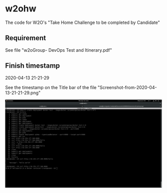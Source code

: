 # w2ohw

The code for W2O's "Take Home Challenge to be completed by Candidate"

## Requirement
See file "w2oGroup- DevOps Test and Itinerary.pdf"

## Finish timestamp

2020-04-13 21-21-29

See the timestamp on the Title bar of the file
 	"Screenshot-from-2020-04-13-21-21-29.png"


![Finish timestamp](Screenshot-from-2020-04-13-21-21-29.png)

